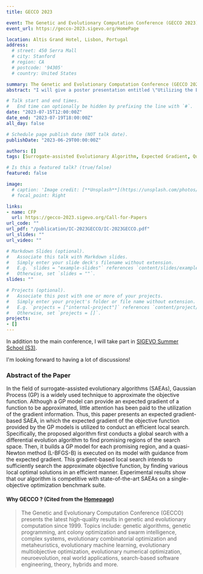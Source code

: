 ```yaml
---
title: GECCO 2023

event: The Genetic and Evolutionary Computation Conference (GECCO 2023)
event_url: https://gecco-2023.sigevo.org/HomePage

location: Altis Grand Hotel, Lisbon, Portugal
address:
  # street: 450 Serra Mall
  # city: Stanford
  # region: CA
  # postcode: '94305'
  # country: United States

summary: The Genetic and Evolutionary Computation Conference (GECCO 2023)
abstract: "I will give a poster presentation entitled \"Utilizing the Expected Gradient in Surrogate-assisted Evolutionary Algorithms\" at GECCO 2023, a refereed international conference."

# Talk start and end times.
#   End time can optionally be hidden by prefixing the line with `#`.
date: "2023-07-15T12:00:00Z"
date_end: "2023-07-19T18:00:00Z"
all_day: false

# Schedule page publish date (NOT talk date).
publishDate: "2023-06-29T00:00:00Z"

authors: []
tags: [Surrogate-assisted Evolutionary Algorithm, Expected Gradient, Quasi-Newton Method, Differential Evolution, Gaussian Process]

# Is this a featured talk? (true/false)
featured: false

image:
  # caption: 'Image credit: [**Unsplash**](https://unsplash.com/photos/bzdhc5b3Bxs)'
  # focal_point: Right

links:
- name: CFP
  url: https://gecco-2023.sigevo.org/Call-for-Papers
url_code: ""
url_pdf: "/publication/IC-2023GECCO/IC-2023GECCO.pdf"
url_slides: ""
url_video: ""

# Markdown Slides (optional).
#   Associate this talk with Markdown slides.
#   Simply enter your slide deck's filename without extension.
#   E.g. `slides = "example-slides"` references `content/slides/example-slides.md`.
#   Otherwise, set `slides = ""`.
slides: ""

# Projects (optional).
#   Associate this post with one or more of your projects.
#   Simply enter your project's folder or file name without extension.
#   E.g. `projects = ["internal-project"]` references `content/project/deep-learning/index.md`.
#   Otherwise, set `projects = []`.
projects:
- []
---
```


In addition to the main conference, I will take part in [SIGEVO Summer School (S3)](https://gecco-2023.sigevo.org/Summer-School).

I'm looking forward to having a lot of discussions!

### Abstract of the Paper

In the field of surrogate-assisted evolutionary algorithms (SAEAs), Gaussian Process (GP) is a widely used technique to approximate the objective function. Although a GP model can provide an expected gradient of a function to be approximated, little attention has been paid to the utilization of the gradient information. Thus, this paper presents an expected gradient-based SAEA, in which the expected gradient of the objective function provided by the GP models is utilized to conduct an efficient local search. Specifically, the proposed algorithm first conducts a global search with a differential evolution algorithm to find promising regions of the search space. Then, it builds a GP model for each promising region, and a quasi-Newton method (L-BFGS-B) is executed on its model with guidance from the expected gradient. This gradient-based local search intends to sufficiently search the approximate objective function, by finding various local optimal solutions in an efficient manner. Experimental results show that our algorithm is competitive with state-of-the-art SAEAs on a single-objective optimization benchmark suite.


#### Why GECCO ? (Cited from the [Homepage](https://gecco-2023.sigevo.org/HomePage))

> The Genetic and Evolutionary Computation Conference (GECCO) presents the latest high-quality results in genetic and evolutionary computation since 1999. Topics include: genetic algorithms, genetic programming, ant colony optimization and swarm intelligence, complex systems, evolutionary combinatorial optimization and metaheuristics, evolutionary machine learning, evolutionary multiobjective optimization, evolutionary numerical optimization, neuroevolution, real world applications, search-based software engineering, theory, hybrids and more.